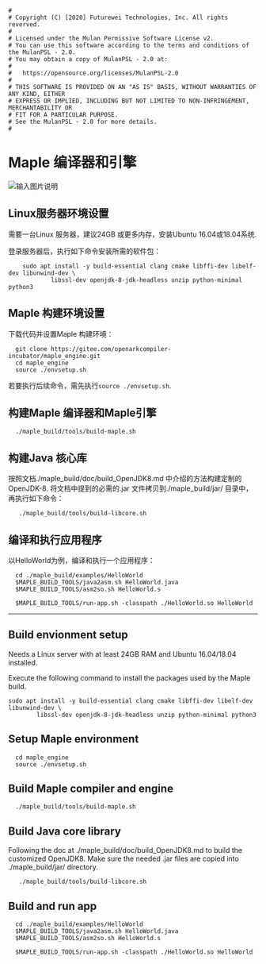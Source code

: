 ```
#
# Copyright (C) [2020] Futurewei Technologies, Inc. All rights reverved.
#
# Licensed under the Mulan Permissive Software License v2.
# You can use this software according to the terms and conditions of the MulanPSL - 2.0.
# You may obtain a copy of MulanPSL - 2.0 at:
#
#   https://opensource.org/licenses/MulanPSL-2.0
#
# THIS SOFTWARE IS PROVIDED ON AN "AS IS" BASIS, WITHOUT WARRANTIES OF ANY KIND, EITHER
# EXPRESS OR IMPLIED, INCLUDING BUT NOT LIMITED TO NON-INFRINGEMENT, MERCHANTABILITY OR
# FIT FOR A PARTICULAR PURPOSE.
# See the MulanPSL - 2.0 for more details.
#
```
# Maple 编译器和引擎 

![输入图片说明](https://images.gitee.com/uploads/images/2020/0721/050904_9b03f7b1_5583371.png "Maple-engine.PNG")

## Linux服务器环境设置
  需要一台Linux 服务器，建议24GB 或更多内存，安装Ubuntu 16.04或18.04系统.

  登录服务器后，执行如下命令安装所需的软件包：

```
    sudo apt install -y build-essential clang cmake libffi-dev libelf-dev libunwind-dev \
            libssl-dev openjdk-8-jdk-headless unzip python-minimal python3
```

## Maple 构建环境设置

  下载代码并设置Maple 构建环境：
```
  git clone https://gitee.com/openarkcompiler-incubator/maple_engine.git
  cd maple_engine
  source ./envsetup.sh
```
  若要执行后续命令，需先执行`source ./envsetup.sh`.

## 构建Maple 编译器和Maple引擎
```
  ./maple_build/tools/build-maple.sh
```

## 构建Java 核心库
   按照文档./maple_build/doc/build_OpenJDK8.md 中介绍的方法构建定制的OpenJDK-8.
   将文档中提到的必需的.jar 文件拷贝到./maple_build/jar/ 目录中，再执行如下命令：

```
   ./maple_build/tools/build-libcore.sh
```

## 编译和执行应用程序

以HelloWorld为例，编译和执行一个应用程序：
```
  cd ./maple_build/examples/HelloWorld
  $MAPLE_BUILD_TOOLS/java2asm.sh HelloWorld.java
  $MAPLE_BUILD_TOOLS/asm2so.sh HelloWorld.s

  $MAPLE_BUILD_TOOLS/run-app.sh -classpath ./HelloWorld.so HelloWorld
```

---

## Build envionment setup
  Needs a Linux server with at least 24GB RAM and Ubuntu 16.04/18.04 installed.

  Execute the following command to install the packages used by the Maple build.

    sudo apt install -y build-essential clang cmake libffi-dev libelf-dev libunwind-dev \
            libssl-dev openjdk-8-jdk-headless unzip python-minimal python3

## Setup Maple environment
```
  cd maple_engine
  source ./envsetup.sh
```

## Build Maple compiler and engine
```
  ./maple_build/tools/build-maple.sh
```
## Build Java core library
   Following the doc at ./maple_build/doc/build_OpenJDK8.md to build the customized OpenJDK8.
   Make sure the needed .jar files are copied into ./maple_build/jar/ directory.

```
   ./maple_build/tools/build-libcore.sh
```
## Build and run app
```
  cd ./maple_build/examples/HelloWorld
  $MAPLE_BUILD_TOOLS/java2asm.sh HelloWorld.java
  $MAPLE_BUILD_TOOLS/asm2so.sh HelloWorld.s

  $MAPLE_BUILD_TOOLS/run-app.sh -classpath ./HelloWorld.so HelloWorld
```
